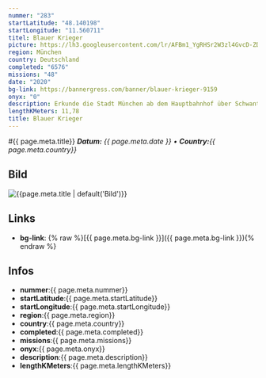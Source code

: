 ```yaml
---
nummer: "283"
startLatitude: "48.140198"
startLongitude: "11.560711"
titel: Blauer Krieger
picture: https://lh3.googleusercontent.com/lr/AFBm1_YgRHSr2W3zl4GvcD-ZDOos2zNHTmCdpez_JbdMhoMannkOZuyT7_j08vMRWCuz-luWCZjBWNBHXuOq_D9hUd7MrmHC0m_5JvzrWTLv9oUVKdgdsgCdwDiSwSpUQMM2vQi7HXqIuTfndmEkcziVR_WE2nF84yMqOfJ2lfIwi6_mKlQkQl6O8vhqVUHCBiZSuOAhEG-4HH0Mkb0p7fb6z4IOmFAJcqTX5PlB5E3iVMaBvivsSOQsC5rzaZFZDuIAqHs3vD5GHDLDVKD8nqngQLMmRwe1Gwt8ZW2W_UYi1QA_Xt8zbYnh-MxGp9zpHU8p1C49E7bha72vLaCuSm0ty0hxEWVaqOj4xMYdM64YwAzCKtEJi8eUXcCzb3TSJqeyFe0FzmCmjrKs9meFrs39MtaGKfVE9-efQ7wu2rEfE7bb9AEnhhmLiTwoCQNKMPS5_z-rmGqQSlBXZ1f8umXKvB6zvqVZeXynWaYx5DZg8bYFsNWX78WB_pv1LBRwIVbfvuUiBO9LgOdmP80vu9hGGXfmDNNbfIdjlD-DWGkfBVKf00hzUw6ZKzwIfcetXShlHektkwBDQ_MGEn1gGENVNlWyjVOO4qDDhnJfLaXLNNejU4Z0A7KUKda6kxI8DUoR3ZV5DvavDoBISxgLQaAMsPUGEkZK6axMrfDRUpaxPiId5oBkQimHZXfKRGYVg0Yl_NdixRlgKeL8Qr69EgBSw5plSptsGkkuCv6thPQzesNymFafdyzK-fkZ1kwVn-B2dz-rD_cJbrVvRC_Sxm5cDtS1VE7nMqp0T-MHfbitBQxXZEfNdIjPdwVyOqoR1tuT2ouhxURMdy57Ic3JgrTIgy8N01bhBzI
region: München
country: Deutschland
completed: "6576"
missions: "48"
date: "2020"
bg-link: https://bannergress.com/banner/blauer-krieger-9159
onyx: "0"
description: Erkunde die Stadt München ab dem Hauptbahnhof über Schwanthalerhöhe bis zum Stachus
lengthKMeters: 11,78
title: Blauer Krieger
---
```


#{{ page.meta.title}}
_**Datum:** {{ page.meta.date }} • **Country:**{{ page.meta.country}}_

## Bild
![{{page.meta.title | default('Bild')}}]({{page.meta.picture}})

## Links
- **bg-link**: {% raw %}[{{ page.meta.bg-link }}]({{ page.meta.bg-link }}){% endraw %}

## Infos
- **nummer**:{{ page.meta.nummer}}
- **startLatitude**:{{ page.meta.startLatitude}}
- **startLongitude**:{{ page.meta.startLongitude}}
- **region**:{{ page.meta.region}}
- **country**:{{ page.meta.country}}
- **completed**:{{ page.meta.completed}}
- **missions**:{{ page.meta.missions}}
- **onyx**:{{ page.meta.onyx}}
- **description**:{{ page.meta.description}}
- **lengthKMeters**:{{ page.meta.lengthKMeters}}

